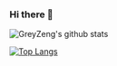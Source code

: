 ### Hi there 👋

<!--
**GreyZeng/GreyZeng** is a ✨ _special_ ✨ repository because its `README.md` (this file) appears on your GitHub profile.

Here are some ideas to get you started:

- 🔭 I’m currently working on ...
- 🌱 I’m currently learning ...
- 👯 I’m looking to collaborate on ...
- 🤔 I’m looking for help with ...
- 💬 Ask me about ...
- 📫 How to reach me: ...
- 😄 Pronouns: ...
- ⚡ Fun fact: ...
-->
![GreyZeng's github stats](https://github-readme-stats.vercel.app/api?username=GreyZeng&show_icons=true&theme=radical) 


[![Top Langs](https://github-readme-stats.vercel.app/api/top-langs/?username=GreyZeng)](https://github.com/GreyZeng/github-readme-stats)
